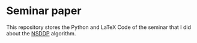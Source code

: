 # Seminar paper
This repository stores the Python and LaTeX Code of the seminar that I did about the [NSDDP](https://arxiv.org/abs/2112.00874) algorithm.
